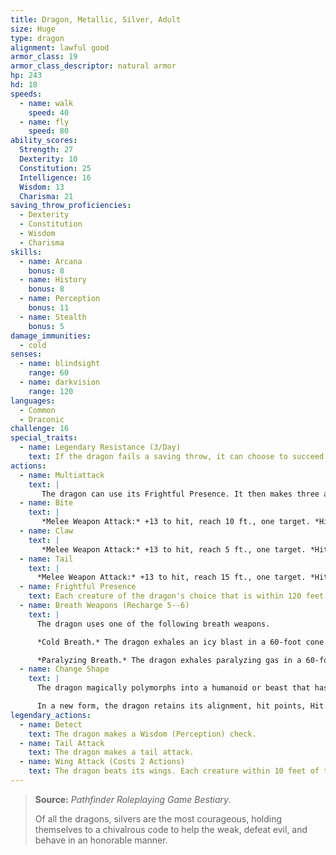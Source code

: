 ```yaml
---
title: Dragon, Metallic, Silver, Adult
size: Huge
type: dragon
alignment: lawful good
armor_class: 19
armor_class_descriptor: natural armor
hp: 243
hd: 18
speeds:
  - name: walk
    speed: 40
  - name: fly
    speed: 80
ability_scores:
  Strength: 27
  Dexterity: 10
  Constitution: 25
  Intelligence: 16
  Wisdom: 13
  Charisma: 21
saving_throw_proficiencies:
  - Dexterity
  - Constitution
  - Wisdom
  - Charisma
skills:
  - name: Arcana
    bonus: 8
  - name: History
    bonus: 8
  - name: Perception
    bonus: 11
  - name: Stealth
    bonus: 5
damage_immunities:
  - cold
senses:
  - name: blindsight
    range: 60
  - name: darkvision
    range: 120
languages:
  - Common
  - Draconic
challenge: 16
special_traits:
  - name: Legendary Resistance (3/Day)
    text: If the dragon fails a saving throw, it can choose to succeed instead.
actions:
  - name: Multiattack
    text: |
       The dragon can use its Frightful Presence. It then makes three attacks: one with its bite and two with its claws.
  - name: Bite
    text: |
       *Melee Weapon Attack:* +13 to hit, reach 10 ft., one target. *Hit:* 19 (2d10 + 8) piercing damage.
  - name: Claw
    text: |
       *Melee Weapon Attack:* +13 to hit, reach 5 ft., one target. *Hit:* 15 (2d6 + 8) slashing damage.
  - name: Tail
    text: |
      *Melee Weapon Attack:* +13 to hit, reach 15 ft., one target. *Hit:* 17 (2d8 + 8) bludgeoning damage.
  - name: Frightful Presence
    text: Each creature of the dragon's choice that is within 120 feet of the dragon and aware of it must succeed on a DC 18 Wisdom saving throw or become frightened for 1 minute. A creature can repeat the saving throw at the end of each of its turns, ending the effect on itself on a success. If a creature's saving throw is successful or the effect ends for it, the creature is immune to the dragon's Frightful Presence for the next 24 hours.
  - name: Breath Weapons (Recharge 5--6)
    text: |
      The dragon uses one of the following breath weapons.

      *Cold Breath.* The dragon exhales an icy blast in a 60-foot cone. Each creature in that area must make a DC 20 Constitution saving throw, taking 58 (13d8) cold damage on a failed save, or half as much damage on a successful one.

      *Paralyzing Breath.* The dragon exhales paralyzing gas in a 60-foot cone. Each creature in that area must succeed on a DC 20 Constitution saving throw or be paralyzed for 1 minute. A creature can repeat the saving throw at the end of each of its turns, ending the effect on itself on a success.
  - name: Change Shape
    text: |
      The dragon magically polymorphs into a humanoid or beast that has a challenge rating no higher than its own, or back into its true form. It reverts to its true form if it dies. Any equipment it is wearing or carrying is absorbed or borne by the new form (the dragon's choice).

      In a new form, the dragon retains its alignment, hit points, Hit Dice, ability to speak, proficiencies, Legendary Resistance, lair actions, and Intelligence, Wisdom, and Charisma scores, as well as this action. Its statistics and capabilities are otherwise replaced by those of the new form, except any class features or legendary actions of that form.
legendary_actions:
  - name: Detect
    text: The dragon makes a Wisdom (Perception) check.
  - name: Tail Attack
    text: The dragon makes a tail attack.
  - name: Wing Attack (Costs 2 Actions)
    text: The dragon beats its wings. Each creature within 10 feet of the dragon must succeed on a DC 21 Dexterity saving throw or take 15 (2d6 + 8) bludgeoning damage and be knocked prone. The dragon can then fly up to half its flying speed.
---
```


> **Source:** *Pathfinder Roleplaying Game Bestiary*.
>
> Of all the dragons, silvers are the most courageous, holding themselves to a chivalrous code to help the weak, defeat evil, and behave in an honorable manner.
